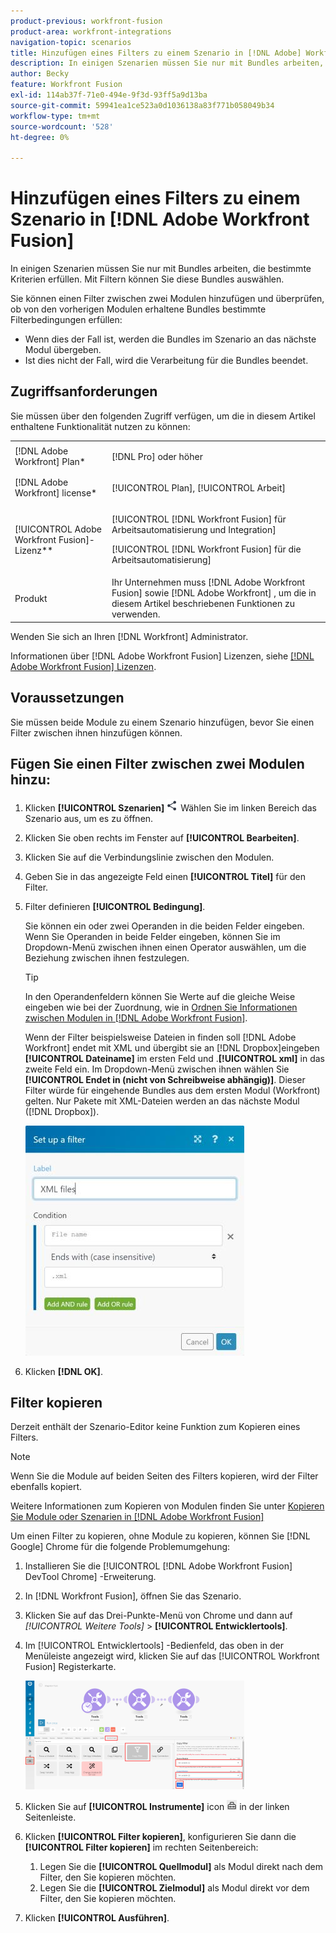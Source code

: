 ```yaml
---
product-previous: workfront-fusion
product-area: workfront-integrations
navigation-topic: scenarios
title: Hinzufügen eines Filters zu einem Szenario in [!DNL Adobe] Workfront Fusion
description: In einigen Szenarien müssen Sie nur mit Bundles arbeiten, die bestimmte Kriterien erfüllen. Mit Filtern können Sie diese Bundles auswählen.
author: Becky
feature: Workfront Fusion
exl-id: 114ab37f-71e0-494e-9f3d-93ff5a9d13ba
source-git-commit: 59941ea1ce523a0d1036138a83f771b058049b34
workflow-type: tm+mt
source-wordcount: '528'
ht-degree: 0%

---
```


# Hinzufügen eines Filters zu einem Szenario in [!DNL Adobe Workfront Fusion]

In einigen Szenarien müssen Sie nur mit Bundles arbeiten, die bestimmte Kriterien erfüllen. Mit Filtern können Sie diese Bundles auswählen.

<!--

For example, you could create a scenario with the [!UICONTROL Watch records] trigger for [!DNL Salesforce] to capture only records containing a specific word written by a specific author.

-->

Sie können einen Filter zwischen zwei Modulen hinzufügen und überprüfen, ob von den vorherigen Modulen erhaltene Bundles bestimmte Filterbedingungen erfüllen:

* Wenn dies der Fall ist, werden die Bundles im Szenario an das nächste Modul übergeben.
* Ist dies nicht der Fall, wird die Verarbeitung für die Bundles beendet.

## Zugriffsanforderungen

Sie müssen über den folgenden Zugriff verfügen, um die in diesem Artikel enthaltene Funktionalität nutzen zu können:

<table style="table-layout:auto">
 <col> 
 <col> 
 <tbody> 
  <tr> 
    <td role="rowheader">[!DNL Adobe Workfront] Plan*</td> 
   <td> <p>[!DNL Pro] oder höher</p> </td> 
  </tr> 
  <tr data-mc-conditions=""> 
   <td role="rowheader">[!DNL Adobe Workfront] license*</td> 
   <td> <p>[!UICONTROL Plan], [!UICONTROL Arbeit]</p> </td> 
  </tr> 
  <tr> 
   <td role="rowheader">[!UICONTROL Adobe Workfront Fusion]-Lizenz**</td> 
  <td> <p>[!UICONTROL [!DNL Workfront Fusion] für Arbeitsautomatisierung und Integration] </p><p>[!UICONTROL [!DNL Workfront Fusion] für die Arbeitsautomatisierung] </p>  </td>    </tr> 
  </tr> 
  <tr> 
   <td role="rowheader">Produkt</td> 
   <td>Ihr Unternehmen muss [!DNL Adobe Workfront Fusion] sowie [!DNL Adobe Workfront] , um die in diesem Artikel beschriebenen Funktionen zu verwenden.</td> 
  </tr> 
 </tbody> 
</table>

Wenden Sie sich an Ihren [!DNL Workfront] Administrator.

Informationen über [!DNL Adobe Workfront Fusion] Lizenzen, siehe [[!DNL Adobe Workfront Fusion] Lizenzen](../../workfront-fusion/get-started/license-automation-vs-integration.md).

## Voraussetzungen

Sie müssen beide Module zu einem Szenario hinzufügen, bevor Sie einen Filter zwischen ihnen hinzufügen können.

## Fügen Sie einen Filter zwischen zwei Modulen hinzu:

1. Klicken **[!UICONTROL Szenarien]** ![](assets/scenarios-icon.png) Wählen Sie im linken Bereich das Szenario aus, um es zu öffnen.
1. Klicken Sie oben rechts im Fenster auf **[!UICONTROL Bearbeiten]**.
1. Klicken Sie auf die Verbindungslinie zwischen den Modulen.
1. Geben Sie in das angezeigte Feld einen **[!UICONTROL Titel]** für den Filter.
1. Filter definieren **[!UICONTROL Bedingung]**.

   Sie können ein oder zwei Operanden in die beiden Felder eingeben. Wenn Sie Operanden in beide Felder eingeben, können Sie im Dropdown-Menü zwischen ihnen einen Operator auswählen, um die Beziehung zwischen ihnen festzulegen.

   >[!TIP]
   >
   >In den Operandenfeldern können Sie Werte auf die gleiche Weise eingeben wie bei der Zuordnung, wie in [Ordnen Sie Informationen zwischen Modulen in [!DNL Adobe Workfront Fusion]](../../workfront-fusion/mapping/map-information-between-modules.md).

   Wenn der Filter beispielsweise Dateien in finden soll [!DNL Adobe Workfront] endet mit XML und übergibt sie an [!DNL Dropbox]eingeben **[!UICONTROL Dateiname]** im ersten Feld und .**[!UICONTROL xml]** in das zweite Feld ein. Im Dropdown-Menü zwischen ihnen wählen Sie **[!UICONTROL Endet in (nicht von Schreibweise abhängig)]**. Dieser Filter würde für eingehende Bundles aus dem ersten Modul (Workfront) gelten. Nur Pakete mit XML-Dateien werden an das nächste Modul ([!DNL Dropbox]).

   ![](assets/set-up-filter-box-350x368.jpg)

1. Klicken **[!DNL OK]**.

## Filter kopieren

Derzeit enthält der Szenario-Editor keine Funktion zum Kopieren eines Filters.

>[!NOTE]
>
>Wenn Sie die Module auf beiden Seiten des Filters kopieren, wird der Filter ebenfalls kopiert.
>
>Weitere Informationen zum Kopieren von Modulen finden Sie unter [Kopieren Sie Module oder Szenarien in [!DNL Adobe Workfront Fusion]](../../workfront-fusion/scenarios/copy-modules-or-scenarios.md)

Um einen Filter zu kopieren, ohne Module zu kopieren, können Sie [!DNL Google] Chrome für die folgende Problemumgehung:

1. Installieren Sie die [!UICONTROL [!DNL Adobe Workfront Fusion] DevTool Chrome] -Erweiterung.
1. In [!DNL Workfront Fusion], öffnen Sie das Szenario.
1. Klicken Sie auf das Drei-Punkte-Menü von Chrome und dann auf **[!UICONTROL Weitere Tools*]* > **[!UICONTROL Entwicklertools]**.

1. Im [!UICONTROL Entwicklertools] -Bedienfeld, das oben in der Menüleiste angezeigt wird, klicken Sie auf das [!UICONTROL Workfront Fusion] Registerkarte.

   ![](assets/copy-a-filter-350x174.png)

1. Klicken Sie auf **[!UICONTROL Instrumente]** icon ![](assets/devtools-tools-icon.png) in der linken Seitenleiste.

1. Klicken **[!UICONTROL Filter kopieren]**, konfigurieren Sie dann die **[!UICONTROL Filter kopieren]** im rechten Seitenbereich:

   1. Legen Sie die **[!UICONTROL Quellmodul]** als Modul direkt nach dem Filter, den Sie kopieren möchten.
   1. Legen Sie die **[!UICONTROL Zielmodul]** als Modul direkt vor dem Filter, den Sie kopieren möchten.

1. Klicken **[!UICONTROL Ausführen]**.
